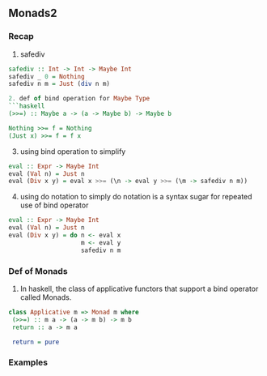 ## Monads2
### Recap
1. safediv
```haskell
safediv :: Int -> Int -> Maybe Int
safediv _ 0 = Nothing
safediv n m = Just (div n m)

2. def of bind operation for Maybe Type
```haskell
(>>=) :: Maybe a -> (a -> Maybe b) -> Maybe b

Nothing >>= f = Nothing
(Just x) >>= f = f x
```

3. using bind operation to simplify
```haskell
eval :: Expr -> Maybe Int
eval (Val n) = Just n
eval (Div x y) = eval x >>= (\n -> eval y >>= (\m -> safediv n m))
```

4. using do notation to simply
do notation is a syntax sugar for repeated use of bind operator
```haskell
eval :: Expr -> Maybe Int
eval (Val n) = Just n
eval (Div x y) = do n <- eval x
                    m <- eval y
                    safediv n m
```

### Def of Monads
1. In haskell, the class of applicative functors that support a bind operator called Monads.
```haskell
class Applicative m => Monad m where
 (>>=) :: m a -> (a -> m b) -> m b
 return :: a -> m a

 return = pure
```

### Examples
